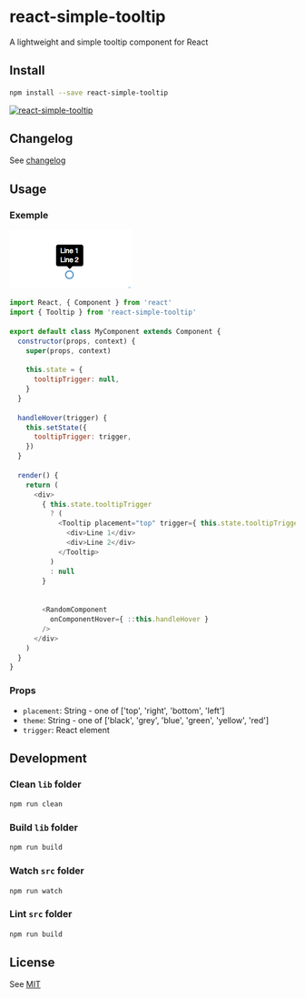 # react-simple-tooltip

A lightweight and simple tooltip component for React

## Install

```sh
npm install --save react-simple-tooltip
```

[![react-simple-tooltip](https://nodei.co/npm/react-simple-tooltip.png?downloads=true&downloadRank=true&stars=true)](https://nodei.co/npm/react-simple-tooltip/)

## Changelog

See [changelog](./CHANGELOG.md)

## Usage

### Exemple

![Tooltip exemple](/screenshots/twolinestooltip.png)

```js
import React, { Component } from 'react'
import { Tooltip } from 'react-simple-tooltip'

export default class MyComponent extends Component {
  constructor(props, context) {
    super(props, context)

    this.state = {
      tooltipTrigger: null,
    }
  }

  handleHover(trigger) {
    this.setState({
      tooltipTrigger: trigger,
    })
  }

  render() {
    return (
      <div>
        { this.state.tooltipTrigger
          ? (
            <Tooltip placement="top" trigger={ this.state.tooltipTrigger }>
              <div>Line 1</div>
              <div>Line 2</div> 
            </Tooltip>
          )
          : null
        }


        <RandomComponent
          onComponentHover={ ::this.handleHover }
        />
      </div>
    )
  }
}
```

### Props

  * `placement`: String - one of ['top', 'right', 'bottom', 'left']
  * `theme`: String - one of ['black', 'grey', 'blue', 'green', 'yellow', 'red']
  * `trigger`: React element

## Development

### Clean `lib` folder

```js
npm run clean
```

### Build `lib` folder

```js
npm run build
```

### Watch `src` folder

```js
npm run watch
```

### Lint `src` folder

```js
npm run build
```

## License

See [MIT](./LICENCE)
